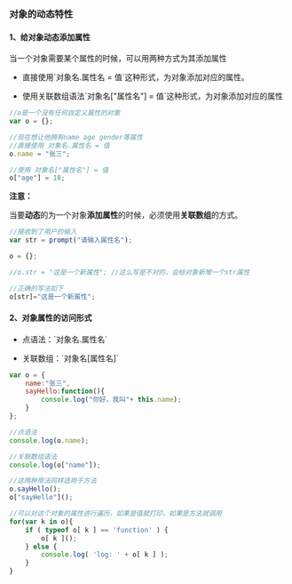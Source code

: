 ### 对象的动态特性

#### 1、给对象动态添加属性

当一个对象需要某个属性的时候，可以用两种方式为其添加属性

* 直接使用\`对象名.属性名 = 值\`这种形式，为对象添加对应的属性。

* 使用关联数组语法\`对象名\["属性名"\] = 值\`这种形式，为对象添加对应的属性

```js
//o是一个没有任何自定义属性的对象
var o = {};

//现在想让他拥有name age gender等属性
//直接使用 对象名.属性名 = 值
o.name = "张三";

//使用 对象名["属性名"] = 值
o["age"] = 18;
```

**注意：**

当要**动态**的为一个对象**添加属性**的时候，必须使用**关联数组**的方式。

```js
//接收到了用户的输入
var str = prompt("请输入属性名");

o = {};

//o.str = "这是一个新属性"; //这么写是不对的，会给对象新增一个str属性

//正确的写法如下
o[str]="这是一个新属性";
```

#### 2、对象属性的访问形式

* 点语法：\`对象名.属性名\`

* 关联数组：\`对象名\[属性名\]\`

```js
var o = {
    name:"张三",
    sayHello:function(){
        console.log("你好，我叫"+ this.name);
    }
};

//点语法
console.log(o.name);

//关联数组语法
console.log(o["name"]);

//这两种用法同样适用于方法
o.sayHello();
o["sayHello"]();

//可以对这个对象的属性进行遍历，如果是值就打印，如果是方法就调用
for(var k in o){
    if ( typeof o[ k ] == 'function' ) {
        o[ k ]();
    } else {
        console.log( 'log: ' + o[ k ] );
    }
}
```



